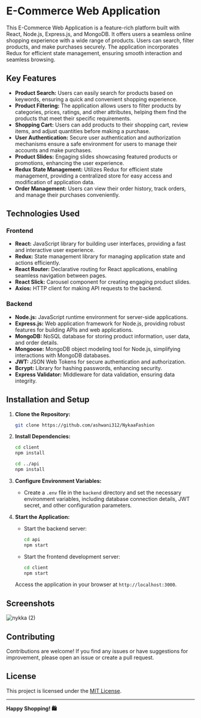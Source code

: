 # E-Commerce Web Application

This E-Commerce Web Application is a feature-rich platform built with React, Node.js, Express.js, and MongoDB. It offers users a seamless online shopping experience with a wide range of products. Users can search, filter products, and make purchases securely. The application incorporates Redux for efficient state management, ensuring smooth interaction and seamless browsing.

## Key Features

- **Product Search:** Users can easily search for products based on keywords, ensuring a quick and convenient shopping experience.
- **Product Filtering:** The application allows users to filter products by categories, prices, ratings, and other attributes, helping them find the products that meet their specific requirements.
- **Shopping Cart:** Users can add products to their shopping cart, review items, and adjust quantities before making a purchase.
- **User Authentication:** Secure user authentication and authorization mechanisms ensure a safe environment for users to manage their accounts and make purchases.
- **Product Slides:** Engaging slides showcasing featured products or promotions, enhancing the user experience.
- **Redux State Management:** Utilizes Redux for efficient state management, providing a centralized store for easy access and modification of application data.
- **Order Management:** Users can view their order history, track orders, and manage their purchases conveniently.

## Technologies Used

### Frontend

- **React:** JavaScript library for building user interfaces, providing a fast and interactive user experience.
- **Redux:** State management library for managing application state and actions efficiently.
- **React Router:** Declarative routing for React applications, enabling seamless navigation between pages.
- **React Slick:** Carousel component for creating engaging product slides.
- **Axios:** HTTP client for making API requests to the backend.

### Backend

- **Node.js:** JavaScript runtime environment for server-side applications.
- **Express.js:** Web application framework for Node.js, providing robust features for building APIs and web applications.
- **MongoDB:** NoSQL database for storing product information, user data, and order details.
- **Mongoose:** MongoDB object modeling tool for Node.js, simplifying interactions with MongoDB databases.
- **JWT:** JSON Web Tokens for secure authentication and authorization.
- **Bcrypt:** Library for hashing passwords, enhancing security.
- **Express Validator:** Middleware for data validation, ensuring data integrity.

## Installation and Setup

1. **Clone the Repository:**

   ```bash
   git clone https://github.com/ashwani312/NykaaFashion
   ```

2. **Install Dependencies:**

   ```bash
   cd client
   npm install

   cd ../api
   npm install
   ```

3. **Configure Environment Variables:**

   - Create a `.env` file in the `backend` directory and set the necessary environment variables, including database connection details, JWT secret, and other configuration parameters.

4. **Start the Application:**

   - Start the backend server:

     ```bash
     cd api
     npm start
     ```

   - Start the frontend development server:

     ```bash
     cd client
     npm start
     ```

   Access the application in your browser at `http://localhost:3000`.

## Screenshots

![nykka (2)](https://github.com/ashwani312/NykaaFashion/assets/105036643/6e8761f7-f3eb-45ed-8c27-545e0e551221)


## Contributing

Contributions are welcome! If you find any issues or have suggestions for improvement, please open an issue or create a pull request.

## License

This project is licensed under the [MIT License](LICENSE).

---

**Happy Shopping! 🛍️**
